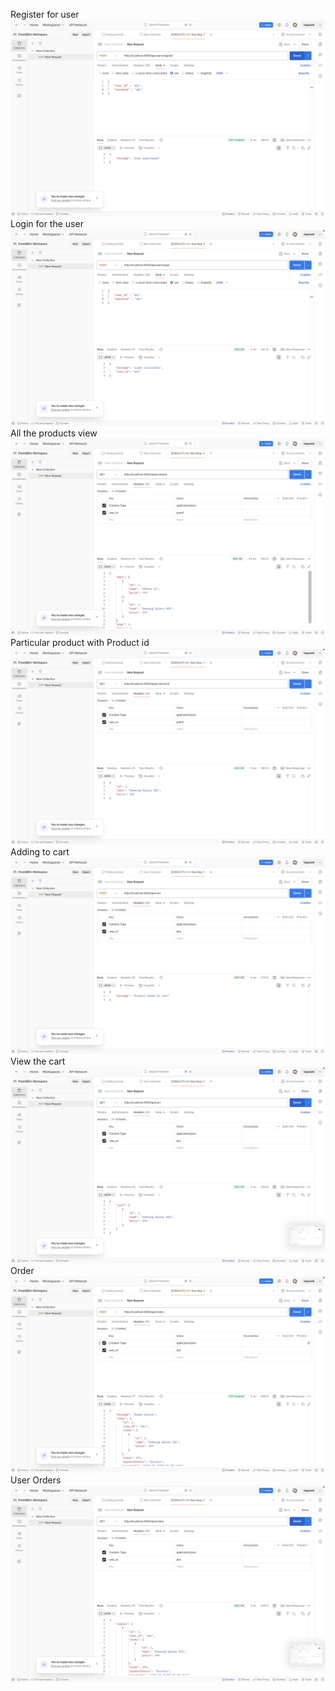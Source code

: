 
Register for user 
![alt text](/images/3.png)
Login for the user
![alt text](/images/4.png)
All the products view 
![alt text](/images/1.png)
Particular product with Product id
![alt text](/images/2.png)
Adding to cart
![alt text](/images/5.png)
View the cart
![alt text](/images/6.png)
Order
![alt text](/images/7.png)
User Orders
![alt text](/images/8.png)
